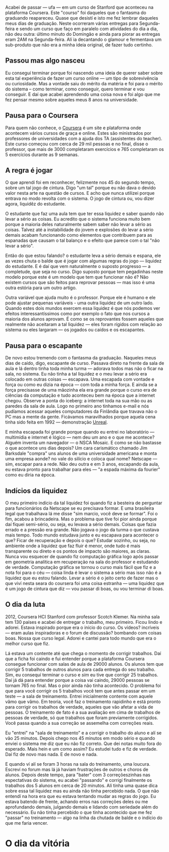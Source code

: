 Acabei de passar — ufa — em um curso de Stanford que aconteceu na plataforma Coursera. Este "courso" foi daqueles que o fantasma do graduando reapareceu. Quase que desistí e isto me fez lembrar daqueles meus dias de graduação. Neste ocorreram várias entregas para Segunda-feira e sendo um curso que faço em paralelo com atividades do dia a dia, não deu outra: último minuto do Domingão e ainda para piorar as entregas eram 2AM na Segunda-feira. Alí ia decantando o glamour e fermentava um sub-produto que não era a minha ideia original, de fazer tudo certinho. 
## Passou mas algo nasceu

Eu conseguí terminar porque foi nascendo uma ideia de querer saber sobre esta tal experiência de fazer um curso online — um tipo de sobrevivência ou curiosidade. Mas a vontade saiu do mérito da matéria e foi para o mérito do sistema – como terminar, como conseguir, quero terminar e vou conseguir. E daí que acabei aprendendo uma coisa nova e foi algo que me fez pensar mesmo sobre aqueles meus 8 anos na universidade.

## Pausa para o Coursera 

Para quem não conhece, o [Coursera](http://www.coursera.org) é um site e plataforma onde acontecem vários cursos de graça e online. Estes são ministrados por professores de universidades com a ajuda dos TA (assistentes do teacher). Este curso começou com cerca de 29 mil pessoas e no final, disse o professor, que mais de 3000 completaram exercícios e 765 completaram os 5 exercícios durante as 9 semanas. 

## A regra é jogar 

O que aprendí foi em reconhecer, felizmente nos 45 do segundo tempo, sobre um tal jogo de cintura. Digo "um tal" porque eu não dava o devido valor nesta arte na questão de cursos. E acho que nunca utilizei porque entrava no modo revolta com o sistema. O jogo de cintura ou, vou dizer agora, liquidêz do estudante. 

O estudante que faz uma aula tem que ter essa liquidez e saber quando não levar a sério as coisas. Eu acredito que o sistema funciona muito bem porque a maioria deles naturalmente sabem saber não levar a sério as coisas. Talvez até a instabilidade do jovem e explosões do levar a sério demais acabam funcionando como elementos que contribuem para as espanadas que causam o tal balanço e o efeito que parece com o tal "não levar a sério".

Então do que estou falando? o estudante leva a sério demais e espana, ele as vezes chuta o balde que é jogar com algumas regras do jogo — liquidez do estudante. E é daí que vem naturalmente o suposto progresso — a completude, que seja no curso. Digo suposto porque tem pegadinhas neste modelo porque este é um modelo que tem que funcionar não é? Não existem cursos que são feitos para reprovar pessoas — mas isso é uma outra estória para um outro artigo. 

Outra variável que ajuda muito é o professor. Porque ele é humano e ele pode ajustar pequenas variáveis - uma outra liquidez de um outro lado. Quando estes dois mundos exercem essa liquidez é que nós podemos ver efeitos interessantíssimos como por exemplo o fato que nos cursos a maioria dos alunos aprovam. É como se os reprovantes fossem aqueles que realmente não aceitaram a tal liquidez — eles foram rígidos com relação ao sistema ou eles largaram — os jogados ou caídos e os escapantes. 

## Pausa para o escapante

De novo estou tremendo com o fantasma da graduação. Naqueles meus dias de caído, digo, escapante de curso. Passava direto na frente da sala de aula e lá dentro tinha toda minha turma — adorava todos mas não o ficar na sala, no sistema. Eu não tinha a tal liquidez e o meu levar a sério era colocado em outras coisas — escapava. Uma escapada com vontade e força ou como eu dizia na época — com toda a minha força. E ainda se a força precisasse de uma mãozinha ela era grande porque o curso era de ciências da computação e tudo aconteceu bem na época que a internet chegou. Observe a ponta do iceberg: a internet toda na sua mão ou as paredes da sala de aula. Logo no primeiro ano tinhamos e-mail e nós pudíamos acessar aqueles computadores da Finlândia que travava não o PC mas a mente da gente. Ficávamos maravilhados porque aquela cena tinha sido feita em 1992 — demonstração [Unreal](http://www.youtube.com/watch?v=vxGtPAhkEQU).

E minha escapada foi grande porque quando eu entrei no laboratório — multimídia e internet é lógico — nem deu um ano e o que me acontece? Alguém inventa um navegador — o NSCA Mosaic. E como se não bastasse o que acontece uns dias depois? Um cara carismático chamado Jim Barksdale "compra" uns alunos de uma universidade americana e monta uma empresa aonde? no vale do silício e coloca qual nome? Netscape — sim, escapar para a rede. Não deu outra e em 3 anos, escapando da aula, eu estava pronto para trabalhar para eles — "a espada máxima da fourier" como eu diria na época. 

## Indícios da liquidez 

O meu primeiro indício da tal liquidez foi quando fiz a besteira de perguntar para funcionários da Netscape se eu precisava formar. E uma brasileira legal que trabalhava lá me disse "sim marcio, você deve se formar". Foi o fim, acabou a brincadeira. Mas o problema que tive foi pior ainda porque daí fiquei semi-sério, ou seja, eu levava a sério demais. Coisas que fazia errado e a pressão era grande. Não jogava o jogo da turma o que custava mais tempo. Todo mundo estudava junto e eu escapava para acontecer o que? Ficar de recuperação e depois o que? Estudar sozinho, ou seja, no ambiente onde a liquidez que faz fluir é menor, onde tudo é mais transparente ou direto e os pontos de impacto são maiores, as claras. Nunca vou esquecer de quando fiz computação gráfica logo após passar em geometria analítica em recuperação na sala do professor e estudando de verdade. Computação gráfica se tornou o curso mais fácil que fiz e a nota foi para o céu — coisa linda é levar o sistema a sério mas isso não é a liquidez que eu estou falando. Levar a sério é o jeito certo de fazer mas o que viví nesta seara do coursera foi uma coisa estranha — uma liquidez que é um jogo de cintura que diz — vou passar di boas, ou vou terminar di boas. 

## O dia da luta 

2012, Coursera HCI Stanford com professor Scotch Klemer. Na minha sala tem 130 países e acabei de entregar o trabalho, meu primeiro. Ficou lindo e adorei. Estava inspirado porque era o início do curso. Os vídeos? incríveis — eram aulas inspiradoras e o forum de discussão? bombando com coisas boas. Nossa que curso legal. Adorei e cantei para todo mundo que era o melhor curso que fiz. 

Lá estava um contente até que chega o momento de corrigir trabalhos. Daí que a ficha foi caindo e fui entender porque a plataforma Coursera consegue funcionar com salas de aula de 29000 alunos. Os alunos tem que corrigir 5 trabalhos de outros alunos para cada entrega do seu trabalho. Sim, eu consequí terminar o curso e *sim* eu tive que corrigir 25 trabalhos. Daí já dá para entender porque a coisa vai caindo, 29000 pessoas se tornam 765 no final.  Mas o pior ainda não tinha acontecido. O problema foi que para você corrigir os 5 trabalhos você tem que antes passar em um teste — a sala de treinamento. Entrei inicialmente contente com aquele vâmo que vâmo. Em teoria, você faz o treinamento rapidinho e está pronto para corrigir os trabalhos de verdade, aqueles que vão afetar a vida de pessoas. O treinamento de fato é a sua avaliação em cima de trabalhos de pessoas de verdade, só que trabalhos que foram previamente corrigidos. Você passa quando a sua correção se assemelha com correções reais.

Eu "entrei" na "sala de treinamento" e a corrigir o trabalho do aluno e alí se vão 25 minutos. Depois chego nos 45 minutos em modo sério e quando enviei o sistema me diz que eu não fiz correto. Que dei notas muito fora do esperado. Mais hein e um como assim? Eu estudei tudo e fiz de verdade. Daí fiz de novo mas nada. E de novo e nada. 

E quando ví alí se foram 3 horas na sala do treinamento, uma loucura. Escreví no forum mas lá já haviam frustrações de outros e choros de alunos. Depois deste tempo, para "bater" com 3 correçõeszinhas nas espectativas do sistema, eu acabei "passando" e corrigí finalmente os trabalhos dos 5 alunos em cerca de 20 minutos. Alí tinha uma quase dica sobre essa tal liquidez mas eu ainda não tinha percebido nada. O que não entendí na hora era que eu estava tentando mudar as regras do jogo. Eu estava batendo de frente, achando erros nas correções deles ou me aprofundando demais, julgando demais e lidando com seriedade além do necessário. Eu não tinha percebido o que tinha acontecido que me fez "passar" no treinamento — algo na linha da chutada de balde e o indício do que me faria vencer.

# O dia da vitória








